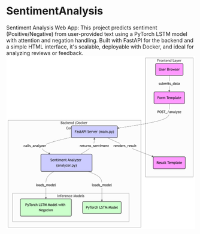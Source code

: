 # SentimentAnalysis
Sentiment Analysis Web App: This project predicts sentiment (Positive/Negative) from user-provided text using a PyTorch LSTM model with attention and negation handling. Built with FastAPI for the backend and a simple HTML interface, it's scalable, deployable with Docker, and ideal for analyzing reviews or feedback.
![Diagram](diagram.png)
